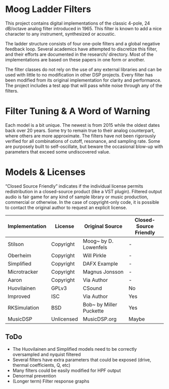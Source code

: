# Moog Ladder Filters

This project contains digital implementations of the classic 4-pole, 24 dB/octave analog filter introduced in 1965. This filter is known to add a nice character to any instrument, synthesized or acoustic. 

The ladder structure consists of four one-pole filters and a global negative feedback loop. Several academics have attempted to discretize this filter, and their efforts are documented in the research/ directory. Most of the implementations are based on these papers in one form or another.

The filter classes do not rely on the use of any external libraries and can be used with little to no modification in other DSP projects. Every filter has been modified from its original implementation for clarity and performance. The project includes a test app that will pass white noise through any of the filters. 

# Filter Tuning & A Word of Warning
Each model is a bit unique. The newest is from 2015 while the oldest dates back over 20 years. Some try to remain true to their analog counterpart, where others are more approximate. The filters have not been rigorously verified for all combinations of cutoff, resonance, and sampling rate. Some are purposely built to self-oscillate, but beware the occasional blow-up with parameters that exceed some undiscovered value. 

# Models & Licenses

“Closed Source Friendly” indicates if the individual license permits redistribution in a closed-source product (like a VST plugin). Filtered output audio is fair game for any kind of sample library or music production, commercial or otherwise. In the case of copyright-only code, it is possible to contact the original author to request an explicit license.

Implementation | License | Original Source | Closed-Source Friendly
------------- | ------------- | ----------------- | -----------------
Stilson | Copyright | Moog~ by D. Lowenfels | -
Oberheim | Copyright | Will Pirkle | -
Simplified | Copyright | DAFX Example | - 
Microtracker | Copyright | Magnus Jonsson | -
Aaron | Copyright | Via Author | -
Huovilainen  | GPLv3 | CSound | No
Improved | ISC | Via Author | Yes
RKSimulation | BSD | Bob~ by Miller Puckette | Yes
MusicDSP | Unlicensed | MusicDSP.org | Maybe

## ToDo

* The Huovilainen and Simplified models need to be correctly oversampled and nyquist filtered
* Several filters have extra parameters that could be exposed (drive, thermal coefficients, Q, etc)
* Many filters could be easily modified for HPF output
* Denormal prevention
* (Longer term) Filter response graphs
